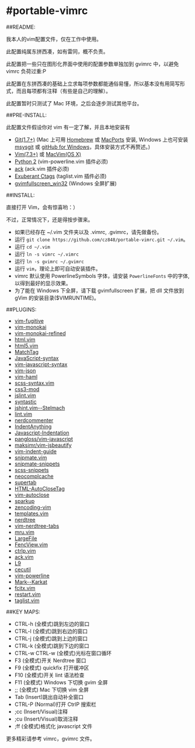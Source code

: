 #portable-vimrc
=========

##README:

我本人的vim配置文件，仅在工作中使用。

此配置纯属东拼西凑，如有雷同，概不负责。

此配置把一些只在图形化界面中使用的配置参数单独加到 gvimrc 中，以避免 vimrc 负荷过重:P

此配置在东拼西凑的基础上立求每项参数都能通俗易懂，所以基本没有用简写形式，而且每项都有注释（有些是自己的理解）。

此配置暂时只测试了 Mac 环境，之后会逐步测试其他平台。

##PRE-INSTALL:

此配置文件假设你对 vim 有一定了解，并且本地安装有

- [Git(1.7+)](http://git-scm.com) (Mac 上可用 [Homebrew](http://mxcl.github.com/homebrew/) 或 [MacPorts](http://www.macports.org) 安装, Windows 上也可安装 [msysgit](http://msysgit.github.com) 或 [gitHub for Windows](http://windows.github.com)，具体安装方式不再赘述。)
- [Vim(7.3+)](http://vim.sourceforge.net) 或 [MacVim(OS X)](https://github.com/b4winckler/macvim)
- [Python 2](http://www.python.org/getit/) (vim-powerline.vim 插件必须)
- [ack](http://betterthangrep.com) (ack.vim 插件必须)
- [Exuberant Ctags](http://ctags.sourceforge.net) (taglist.vim 插件必须)
- [gvimfullscreen_win32](https://github.com/derekmcloughlin/gvimfullscreen_win32) (Windows 全屏扩展)

##INSTALL:

直接打开 Vim，会有惊喜哟：）

不过，正常情况下，还是得按步骤来。

- 如果已经存在 ~/.vim 文件夹以及 .vimrc, .gvimrc，请先做备份。
- 运行 `git clone https://github.com/cz848/portable-vimrc.git ~/.vim`。
- 运行 `cd ~/.vim`
- 运行 `ln -s vimrc ~/.vimrc`
- 运行 `ln -s gvimrc ~/.gvimrc`
- 运行 `vim`，理论上即可自动安装插件。
- vimrc 默认使用 PowerlineSymbols 字体，请安装 `PowerlineFonts` 中的字体, 以得到最好的显示效果。
- 为了能在 Windows 下全屏，请下载 gvimfullscreen 扩展，把 dll 文件放到 gVim 的安装目录($VIMRUNTIME)。

##PLUGINS:

- [vim-fugitive](https://github.com/tpope/vim-fugitive)
- [vim-monokai](https://github.com/sickill/vim-monokai)
- [vim-monokai-refined](https://github.com/jaromero/vim-monokai-refined)
- [html.vim](https://github.com/xenoterracide/html.vim)
- [html5.vim](https://github.com/othree/html5.vim)
- [MatchTag](https://github.com/vim-scripts/MatchTag)
- [JavaScript-syntax](https://github.com/vim-scripts/JavaScript-syntax)
- [vim-javascript-syntax](https://github.com/jelera/vim-javascript-syntax)
- [vim-json](https://github.com/leshill/vim-json)
- [vim-haml](https://github.com/tpope/vim-haml)
- [scss-syntax.vim](https://github.com/cakebaker/scss-syntax.vim)
- [css3-mod](https://github.com/vim-scripts/css3-mod)
- [jslint.vim](https://github.com/hallettj/jslint.vim)
- [syntastic](https://github.com/scrooloose/syntastic)
- [jshint.vim--Stelmach](https://github.com/vim-scripts/jshint.vim--Stelmach)
- [lint.vim](https://github.com/joestelmach/lint.vim)
- [nerdcommenter](https://github.com/scrooloose/nerdcommenter)
- [IndentAnything](https://github.com/vim-scripts/IndentAnything)
- [Javascript-Indentation](https://github.com/vim-scripts/Javascript-Indentation)
- [pangloss/vim-javascript](https://github.com/pangloss/vim-javascript)
- [maksimr/vim-jsbeautify](https://github.com/maksimr/vim-jsbeautify)
- [vim-indent-guide](https://github.com/nathanaelkane/vim-indent-guides)
- [snipmate.vim](https://github.com/msanders/snipmate.vim)
- [snipmate-snippets](https://github.com/honza/snipmate-snippets)
- [scss-snippets](https://github.com/kwaledesign/scss-snippets)
- [neocomplcache](https://github.com/Shougo/neocomplcache)
- [supertab](https://github.com/ervandew/supertab)
- [HTML-AutoCloseTag](https://github.com/LeonB/HTML-AutoCloseTag)
- [vim-autoclose](https://github.com/Townk/vim-autoclose)
- [sparkup](https://github.com/rstacruz/sparkup)
- [zencoding-vim](https://github.com/mattn/zencoding-vim)
- [templates.vim](https://github.com/vim-scripts/templates.vim)
- [nerdtree](https://github.com/scrooloose/nerdtree)
- [vim-nerdtree-tabs](https://github.com/jistr/vim-nerdtree-tabs)
- [mru.vim](https://github.com/vim-scripts/mru.vim)
- [LargeFile](https://github.com/vim-scripts/LargeFile)
- [FencView.vim](https://github.com/vim-scripts/FencView.vim)
- [ctrlp.vim](https://github.com/kien/ctrlp.vim)
- [ack.vim](https://github.com/mileszs/ack.vim)
- [L9](https://github.com/vim-scripts/L9)
- [cecutil](https://github.com/vim-scripts/cecutil)
- [vim-powerline](https://github.com/Lokaltog/vim-powerline)
- [Mark--Karkat](https://github.com/vim-scripts/Mark--Karkat)
- [fcitx.vim](https://github.com/vim-scripts/fcitx.vim)
- [restart.vim](https://github.com/tyru/restart.vim)
- [taglist.vim](https://github.com/vim-scripts/taglist.vim)

##KEY MAPS: 
- CTRL-h (全模式)跳到左边的窗口
- CTRL-l (全模式)跳到右边的窗口
- CTRL-j (全模式)跳到上边的窗口
- CTRL-k (全模式)跳到下边的窗口
- CTRL-w CTRL-w (全模式)光标在窗口循环
- F3 (全模式)开关 Nerdtree 窗口
- F9 (全模式) quickfix 打开缓冲区
- F10 (全模式)开关 lint 语法检查
- F11 (全模式) Windows 下切换 gvim 全屏
- ;; (全模式) Mac 下切换 vim 全屏
- Tab (Insert)跳出自动补全窗口
- CTRL-P (Normal)打开 CtrlP 搜索栏
- ;cc (Insert/Visual)注释
- ;cu (Insert/Visual)取消注释
- ;ff (全模式)格式化 javascript 文件

更多精彩请参考 vimrc，gvimrc 文件。

